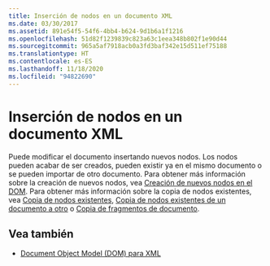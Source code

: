 ```yaml
---
title: Inserción de nodos en un documento XML
ms.date: 03/30/2017
ms.assetid: 891e54f5-54f6-4bb4-b624-9d1b6a1f1216
ms.openlocfilehash: 51d82f1239839c823a63c1eea348b802f1e90d44
ms.sourcegitcommit: 965a5af7918acb0a3fd3baf342e15d511ef75188
ms.translationtype: HT
ms.contentlocale: es-ES
ms.lasthandoff: 11/18/2020
ms.locfileid: "94822690"
---
```

# <a name="inserting-nodes-into-an-xml-document"></a>Inserción de nodos en un documento XML
Puede modificar el documento insertando nuevos nodos. Los nodos pueden acabar de ser creados, pueden existir ya en el mismo documento o se pueden importar de otro documento. Para obtener más información sobre la creación de nuevos nodos, vea [Creación de nuevos nodos en el DOM](create-new-nodes-in-the-dom.md). Para obtener más información sobre la copia de nodos existentes, vea [Copia de nodos existentes](copy-existing-nodes.md), [Copia de nodos existentes de un documento a otro](copying-existing-nodes-from-one-document-to-another.md) o [Copia de fragmentos de documento](copying-document-fragments.md).  
  
## <a name="see-also"></a>Vea también

- [Document Object Model (DOM) para XML](xml-document-object-model-dom.md)
